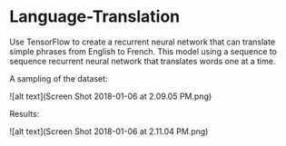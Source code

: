 # Language-Translation
Use TensorFlow to create a recurrent neural network that can translate simple phrases from English to French. This model using a sequence to sequence recurrent neural network that translates words one at a time.

A sampling of the dataset:

![alt text](Screen Shot 2018-01-06 at 2.09.05 PM.png)

Results:

![alt text](Screen Shot 2018-01-06 at 2.11.04 PM.png)
